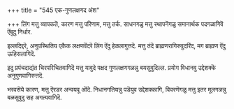 +++
title = "545 एक-गुणलक्षणद अंश"

+++
लिंग मत्तु व्यापकतॆ, कारण मत्तु परिणाम, मत्तु तर्क. साधनगळु मत्तु स्थापनॆगळु समानार्थक पदगळागिवॆ ऎंबुदु निर्धार.

इल्लदिद्दरॆ, अनुपस्थितिय एकैक लक्षणवॆंदरॆ लिंग ऎंदु हेळलागुत्तदॆ. मत्तु तंदॆ ब्राह्मणरागिरुवुदरिंद, मग ब्राह्मण ऎंदु ऊहिसलागिदॆ.

इदु प्रपंचदाद्यंत चिरपरिचितवागिदॆ मत्तु यावुदे पक्षद गुणलक्षणगळन्नु बयसुवुदिल्ल. प्रयोग विधानवु उद्देशक्कॆ अनुगुणवागिरुत्तदॆ.

भरवसॆये कारण, मत्तु ऎरडर अन्वयवू ऒंदे. निधानगतियन्नु पडॆयुव उद्देशक्कागि, विवरणॆगळु मत्तु इतर मूलगळन्नु बळसुवुदु सह अगत्यवागिदॆ.

